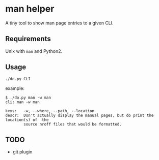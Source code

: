 # man helper

A tiny tool to show man page entries to a given CLI.

## Requirements

Unix with `man` and Python2.

## Usage

```
./do.py CLI
```

example:
```
$ ./do.py man -w man
cli: man -w man

keys:   -w, --where, --path, --location
descr:  Don't actually display the manual pages, but do print the location(s) of  the
        source nroff files that would be formatted.
```

## TODO

- git plugin
